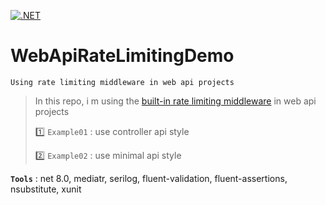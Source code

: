 [![.NET](https://github.com/aimenux/WebApiRateLimitingDemo/actions/workflows/ci.yml/badge.svg?branch=main)](https://github.com/aimenux/WebApiRateLimitingDemo/actions/workflows/ci.yml)

# WebApiRateLimitingDemo
```
Using rate limiting middleware in web api projects
```

> In this repo, i m using the [built-in rate limiting middleware](https://learn.microsoft.com/en-us/aspnet/core/performance/rate-limit) in web api projects
>
> :one: `Example01` : use controller api style
>
> :two: `Example02` : use minimal api style
>
>
>

**`Tools`** : net 8.0, mediatr, serilog, fluent-validation, fluent-assertions, nsubstitute, xunit
